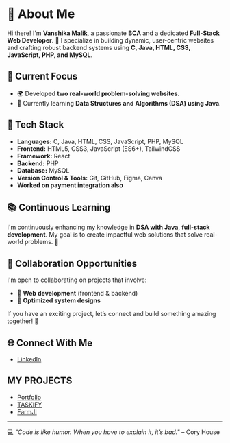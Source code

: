 # 👋 About Me
Hi there! I'm **Vanshika Malik**, a passionate **BCA** and a dedicated **Full-Stack Web Developer**. 🚀 I specialize in building dynamic, user-centric websites and crafting robust backend systems using **C, Java, HTML, CSS, JavaScript, PHP, and MySQL**.

## 🚀 Current Focus
- 🌍 Developed **two real-world problem-solving websites**.
- 🎯 Currently learning **Data Structures and Algorithms (DSA) using Java**.


## 🔧 Tech Stack
- **Languages:** C, Java, HTML, CSS, JavaScript, PHP, MySQL
- **Frontend:** HTML5, CSS3, JavaScript (ES6+), TailwindCSS
- **Framework:** React
- **Backend:** PHP
- **Database:** MySQL
- **Version Control & Tools:** Git, GitHub, Figma, Canva
- **Worked on payment integration also**

## 📚 Continuous Learning
I'm continuously enhancing my knowledge in **DSA with Java**, **full-stack development**. My goal is to create impactful web solutions that solve real-world problems. 🌟

## 🤝 Collaboration Opportunities
I'm open to collaborating on projects that involve:
- 🔹 **Web development** (frontend & backend)
- 🔹 **Optimized system designs**

If you have an exciting project, let’s connect and build something amazing together! 🚀

## 🌐 Connect With Me
- [LinkedIn](https://www.linkedin.com/in/vanshika-malik-3495432a2/)

## MY PROJECTS
- [Portfolio](https://github.com/vanshika5555/portfolio)
- [TASKIFY](https://github.com/vanshika5555/CEDMS)
- [FarmJI](https://github.com/vanshika5555/FarmJI)
---
💻 *"Code is like humor. When you have to explain it, it’s bad."* – Cory House

